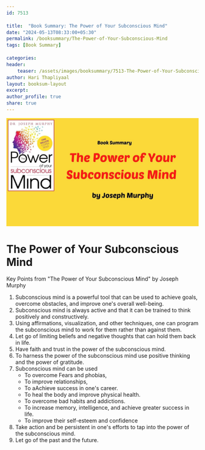 ```yaml
---                            
id: 7513                            
                          
title:  "Book Summary: The Power of Your Subconscious Mind"                    
date: "2024-05-13T08:33:00+05:30"                            
permalink: /booksummary/The-Power-of-Your-Subconscious-Mind                      
tags: [Book Summary]                     
                            
categories:                            
header:                            
    teaser: /assets/images/booksummary/7513-The-Power-of-Your-Subconscious-Mind.jpg                        
author: Hari Thapliyaal                            
layout: booksum-layout                            
excerpt:                            
author_profile: true                            
share: true                            
---                            
```

                            
![The Power of Your Subconscious Mind](/assets/images/booksummary/7513-The-Power-of-Your-Subconscious-Mind.jpg)        
   
# The Power of Your Subconscious Mind   
   
Key Points from "The Power of Your Subconscious Mind" by Joseph Murphy   
   
1. Subconscious mind is a powerful tool that can be used to achieve goals, overcome obstacles, and improve one's overall well-being.
2. Subconscious mind is always active and that it can be trained to think positively and constructively.
3. Using affirmations, visualization, and other techniques, one can program the subconscious mind to work for them rather than against them.
4. Let go of limiting beliefs and negative thoughts that can hold them back in life.
5. Have faith and trust in the power of the subconscious mind.
6. To harness the power of the subconscious mind use positive thinking and the power of gratitude.
6. Subconscious mind can be used
    - To overcome Fears and phobias,
    - To improve relationships,
    - To aAchieve success in one's career.
    - To heal the body and improve physical health.
    - To overcome bad habits and addictions.
    - To increase memory, intelligence, and achieve greater success in life.
    - To improve their self-esteem and confidence
7. Take action and be persistent in one's efforts to tap into the power of the subconscious mind.
8. Let go of the past and the future.

